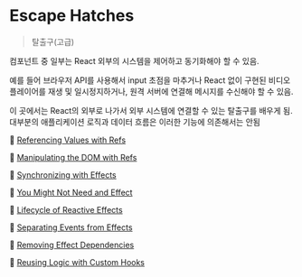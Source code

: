 # Escape Hatches

> 탈출구(고급)

컴포넌트 중 일부는 React 외부의 시스템을 제어하고 동기화해야 할 수 있음.

예를 들어 브라우저 API를 사용해서 input 초점을 마추거나 React 없이 구현된 비디오 플레이어를 재생 및 일시정지하거나, 원격 서버에 연결해 메시지를 수신해야 할 수 있음.

이 곳에서는 React의 외부로 나가서 외부 시스템에 연결할 수 있는 탈출구를 배우게 됨. 대부분의 애플리케이션 로직과 데이터 흐름은 이러한 기능에 의존해서는 안됨

📄 [Referencing Values with Refs](./030-리액트%20Referencing%20Values%20with%20Refs.md)

📄 [Manipulating the DOM with Refs](./031-리액트%20Manipulating%20the%20DOM%20with%20Refs.md)

📄 [Synchronizing with Effects](./032-리액트%20Synchronizing%20with%20Effects.md)

📄 [You Might Not Need and Effect](./033-리액트%20You%20Might%20Not%20Need%20and%20Effect.md)

📄 [Lifecycle of Reactive Effects](./034-리액트%20Lifecycle%20of%20Reactive%20Effects.md)

📄 [Separating Events from Effects](./035-리액트%20Separating%20Events%20from%20Effects.md)

📄 [Removing Effect Dependencies](./036-리액트%20Removing%20Effect%20Dependencies.md)

📄 [Reusing Logic with Custom Hooks](./037-리액트%20Reusing%20Logic%20with%20Custom%20Hooks.md)
